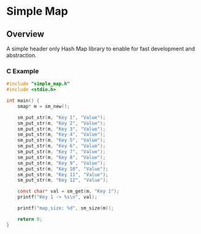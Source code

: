 # Simple Map

## Overview 
A simple header only Hash Map library to enable for fast development and abstraction.


### C Example

```C
#include "simple_map.h"
#include <stdio.h>

int main() {
    smap* m = sm_new();

    sm_put_str(m, "Key 1", "Value");
    sm_put_str(m, "Key 2", "Value");
    sm_put_str(m, "Key 3", "Value");
    sm_put_str(m, "Key 4", "Value");
    sm_put_str(m, "Key 5", "Value");
    sm_put_str(m, "Key 6", "Value");
    sm_put_str(m, "Key 7", "Value");
    sm_put_str(m, "Key 8", "Value");
    sm_put_str(m, "Key 9", "Value");
    sm_put_str(m, "Key 10", "Value");
    sm_put_str(m, "Key 11", "Value");
    sm_put_str(m, "Key 12", "Value");

    const char* val = sm_get(m, "Key 1");
    printf("Key 1 -> %s\n", val);

    printf("map_size: %d", sm_size(m));

    return 0;
}
```
